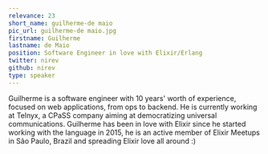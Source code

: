 ```yaml
---
relevance: 23
short_name: guilherme-de maio
pic_url: guilherme-de maio.jpg
firstname: Guilherme
lastname: de Maio
position: Software Engineer in love with Elixir/Erlang
twitter: nirev
github: nirev
type: speaker
---
```


<p>Guilherme is a software engineer with 10 years' worth of experience, focused on web applications, from ops to backend. He is currently working at Telnyx, a CPaSS company aiming at democratizing universal communications. Guilherme has been in love with Elixir since he started working with the language in 2015, he is an active member of Elixir Meetups in São Paulo, Brazil and spreading Elixir love all around :) </p>
